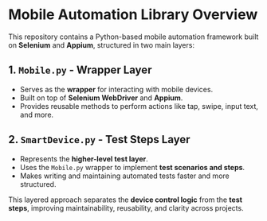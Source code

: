# Mobile Automation Library Overview

This repository contains a Python-based mobile automation framework built on **Selenium** and **Appium**, structured in two main layers:

## 1. `Mobile.py` - Wrapper Layer
- Serves as the **wrapper** for interacting with mobile devices.
- Built on top of **Selenium WebDriver** and **Appium**.
- Provides reusable methods to perform actions like tap, swipe, input text, and more.

## 2. `SmartDevice.py` - Test Steps Layer
- Represents the **higher-level test layer**.
- Uses the `Mobile.py` wrapper to implement **test scenarios and steps**.
- Makes writing and maintaining automated tests faster and more structured.

This layered approach separates the **device control logic** from the **test steps**, improving maintainability, reusability, and clarity across projects.
